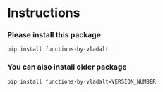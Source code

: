 # Instructions 

### Please install this package

```
pip install functions-by-vladalt
```

### You can also install older package

```
pip install functions-by-vladalt=VERSION_NUMBER
```